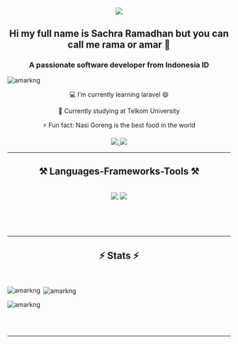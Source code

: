 
<h1 align="center">
    <img src="https://readme-typing-svg.herokuapp.com/?font=Righteous&size=35&center=true&vCenter=true&width=500&height=70&duration=4000&lines=Hi+There!+👋;+I'm+Rama!;" />
</h1>

<h2 align="center"> 
    Hi my full name is Sachra Ramadhan but you can call me rama or amar 👋
</h2>

<h3 align="center">A passionate software developer from Indonesia ID</h3>

<p align="left"> <img src="https://komarev.com/ghpvc/?username=amarkng&label=Profile%20views&color=0e75b6&style=flat" alt="amarkng" /> </p>

<div align="center">
    
💻 I’m currently learning laravel 😄 

📕 Currently studying at Telkom University

⚡ Fun fact: Nasi Goreng is the best food in the world 
    
</div>

<div align="center"> 
  <a href="mailto:ramadhansachra123@gmail.com">
    <img src="https://img.shields.io/badge/Gmail-333333?style=for-the-badge&logo=gmail&logoColor=red" />
  </a>
  <a href="https://linkedin.com/in/sachra-ramadhan" target="_blank">
    <img src="https://img.shields.io/badge/LinkedIn-0077B5?style=for-the-badge&logo=linkedin&logoColor=white" target="_blank" />
  </a>
</p>
</div>

<hr/>
<h2 align="center">⚒️ Languages-Frameworks-Tools ⚒️</h2>
<br/>
<div align="center">
    <img src="https://skillicons.dev/icons?i=bootstrap,html,css,vscode,github,figma,tailwind,git,laravel" />
    <img src="https://skillicons.dev/icons?i=python,javascript,golang,cpp,php,firebase,java,mysql" /><br>
</div>

<br/><br/><br/>
<hr/>

<h2 align="center">⚡ Stats ⚡</h2>
<br>

<p><img align="left" src="https://github-readme-stats.vercel.app/api/top-langs?username=amarkng&show_icons=true&locale=en&layout=compact" alt="amarkng" /></p>

<p>&nbsp;<img align="center" src="https://github-readme-stats.vercel.app/api?username=amarkng&show_icons=true&locale=en" alt="amarkng" /></p>

<p><img align="center" src="https://github-readme-streak-stats.herokuapp.com/?user=amarkng&" alt="amarkng" /></p>

<br/><br/>

<hr/>

<!--
**amarkng/amarkng** is a ✨ _special_ ✨ repository because its `README.md` (this file) appears on your GitHub profile.

Here are some ideas to get you started:

- 🔭 I’m currently working on ...
- 🌱 I’m currently learning ...
- 👯 I’m looking to collaborate on ...
- 🤔 I’m looking for help with ...
- 💬 Ask me about ...
- 📫 How to reach me: ...
- 😄 Pronouns: ...
- ⚡ Fun fact: ...
-->



